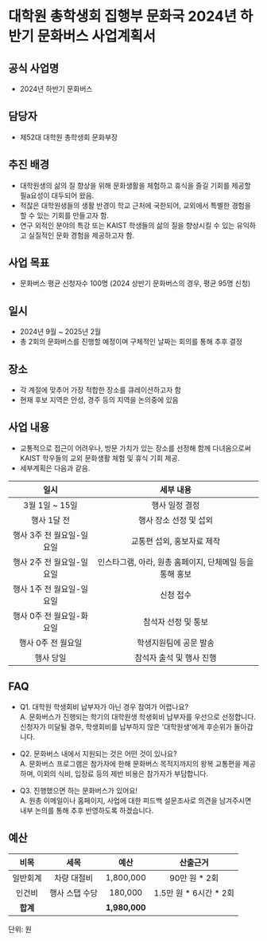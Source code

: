 대학원 총학생회 집행부 문화국 2024년 하반기 문화버스 사업계획서
===

## 공식 사업명
- 2024년 하반기 문화버스

## 담당자

- 제52대 대학원 총학생회 문화부장

## 추진 배경
- 대학원생의 삶의 질 향상을 위해 문화생활을 체험하고 휴식을 즐길 기회를 제공할 필a요성이 대두되어 왔음.
- 적잖은 대학원생들의 생활 반경이 학교 근처에 국한되어, 교외에서 특별한 경험을 할 수 있는 기회를 만들고자 함.
- 연구 외적인 분야의 특강 또는 KAIST 학생들의 삶의 질을 향상시킬 수 있는 유익하고 실질적인 문화 경험을 제공하고자 함.
  

## 사업 목표
- 문화버스 평균 신청자수 100명 (2024 상반기 문화버스의 경우, 평균 95명 신청)

  

## 일시

- 2024년 9월 ~ 2025년 2월
- 총 2회의 문화버스를 진행할 예정이며 구체적인 날짜는 회의를 통해 추후 결정


## 장소

- 각 계절에 맞추어 가장 적합한 장소를 큐레이션하고자 함
- 현재 후보 지역은 안성, 경주 등의 지역을 논의중에 있음
  

## 사업 내용
- 교통적으로 접근이 어려우나, 방문 가치가 있는 장소를 선정해 함께 다녀옴으로써 KAIST 학우들의 교외 문화생활 체험 및 휴식 기회 제공.
- 세부계획은 다음과 같음.

|  **일시** | **세부 내용** |
|:----------:|:------------:|
|3월 1일 ~ 15일 | 행사 일정 결정 |
|행사 1달 전 | 행사 장소 선정 및 섭외 |
|행사 3주 전 월요일-일요일 | 교통편 섭외, 홍보자료 제작 |
|행사 2주 전 월요일-일요일 | 인스타그램, 아라, 원총 홈페이지, 단체메일 등을 통해 홍보 |
|행사 1주 전 월요일-일요일 | 신청 접수 |
|행사 0주 전 월요일-화요일 | 참석자 선정 및 통보 |
|행사 0주 전 월요일 | 학생지원팀에 공문 발송 |
|행사 당일 | 참석자 출석 및 행사 진행 |

  

## FAQ

- Q1. 대학원 학생회비 납부자가 아닌 경우 참여가 어렵나요? <br/> A. 문화버스가 진행되는 학기의 대학원생 학생회비 납부자를 우선으로 선정합니다. 신청자가 미달될 경우, 학생회비를 납부하지 않은 '대학원생'에게 후순위가 돌아갑니다.

- Q2. 문화버스 내에서 지원되는 것은 어떤 것이 있나요? <br/> A. 문화버스 프로그램은 참가자에 한해 문화버스 목적지까지의 왕복 교통편을 제공하며, 이외의 식비, 입장료 등의 제반 비용은 참가자가 부담합니다.

- Q3. 진행했으면 하는 문화버스가 있어요! <br/> A. 원총 이메일이나 홈페이지, 사업에 대한 피드백 설문조사로 의견을 남겨주시면 내부 논의를 통해 추후 반영하도록 하겠습니다.


## 예산

|  **비목** |   **세목**   | **예산** | **산출근거** |
|:---------:|:-----------:|:----------:|:----------------:|
|일반회계 |차량 대절비    | 1,800,000 |90만 원 * 2회  |
|인건비 |행사 스탭 수당    | 180,000 |1.5만 원 * 6시간 * 2회  |
| **합계**     |            | **1,980,000** |                 |

단위: 원
